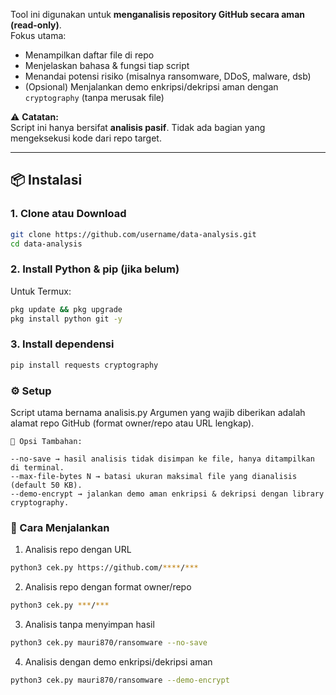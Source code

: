 Tool ini digunakan untuk **menganalisis repository GitHub secara aman (read-only)**.  
Fokus utama:
- Menampilkan daftar file di repo
- Menjelaskan bahasa & fungsi tiap script
- Menandai potensi risiko (misalnya ransomware, DDoS, malware, dsb)
- (Opsional) Menjalankan demo enkripsi/dekripsi aman dengan `cryptography` (tanpa merusak file)

⚠️ **Catatan:**  
Script ini hanya bersifat **analisis pasif**. Tidak ada bagian yang mengeksekusi kode dari repo target.

---

## 📦 Instalasi

### 1. Clone atau Download
```bash
git clone https://github.com/username/data-analysis.git
cd data-analysis
```
### 2. Install Python & pip (jika belum)

Untuk Termux:

```bash
pkg update && pkg upgrade
pkg install python git -y
```
### 3. Install dependensi

```bash
pip install requests cryptography
```
### ⚙️ Setup

Script utama bernama analisis.py
Argumen yang wajib diberikan adalah alamat repo GitHub (format owner/repo atau URL lengkap).
```
🔑 Opsi Tambahan:

--no-save → hasil analisis tidak disimpan ke file, hanya ditampilkan di terminal.
--max-file-bytes N → batasi ukuran maksimal file yang dianalisis (default 50 KB).
--demo-encrypt → jalankan demo aman enkripsi & dekripsi dengan library cryptography.
```
### 🚀 Cara Menjalankan

1. Analisis repo dengan URL
```bash
python3 cek.py https://github.com/****/***
```
2. Analisis repo dengan format owner/repo
```bash
python3 cek.py ***/***
```
3. Analisis tanpa menyimpan hasil
```bash
python3 cek.py mauri870/ransomware --no-save
```
4. Analisis dengan demo enkripsi/dekripsi aman
```bash
python3 cek.py mauri870/ransomware --demo-encrypt

